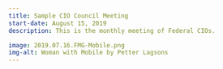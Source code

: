 ```yaml
---
title: Sample CIO Council Meeting
start-date: August 15, 2019
description: This is the monthly meeting of Federal CIOs.

image: 2019.07.16.FMG-Mobile.png
img-alt: Woman with Mobile by Petter Lagsons
---
```

